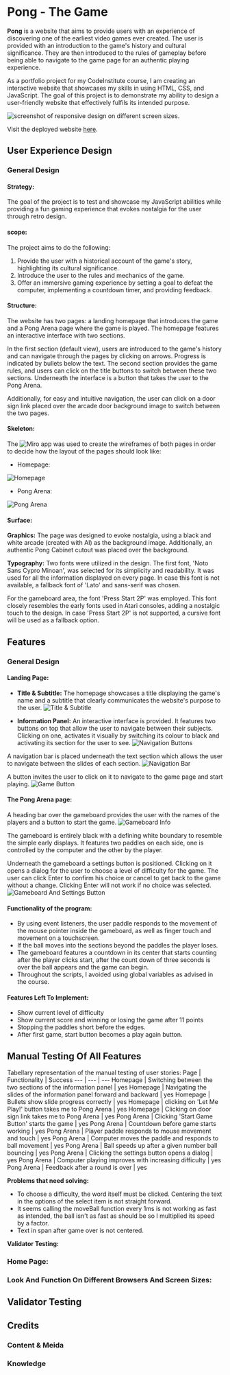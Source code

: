 # Pong - The Game
**Pong** is a website that aims to provide users with an experience of discovering one of the earliest video games ever created. The user is provided with an introduction to the game's history and cultural significance. They are then introduced to the rules of gameplay before being able to navigate to the game page for an authentic playing experience.

As a portfolio project for my CodeInstitute course, I am creating an interactive website that showcases my skills in using HTML, CSS, and JavaScript. The goal of this project is to demonstrate my ability to design a user-friendly website that effectively fulfils its intended purpose.

![screenshot of responsive design on different screen sizes.](/assets/images/readme/amIResponsive.png)

Visit the deployed website [here](https://id10tothe9.github.io/ci-portfolio2-pong).

## User Experience Design
### General Design
#### Strategy: 
The goal of the project is to test and showcase my JavaScript abilities while providing a fun gaming experience that evokes nostalgia for the user through retro design.
#### scope:
The project aims to do the following:
1. Provide the user with a historical account of the game's story, highlighting its cultural significance.
2. Introduce the user to the rules and mechanics of the game.
3. Offer an immersive gaming experience by setting a goal to defeat the computer, implementing a countdown timer, and providing feedback.

#### Structure: 
The website has two pages: a landing homepage that introduces the game and a Pong Arena page where the game is played. The homepage features an interactive interface with two sections.

In the first section (default view), users are introduced to the game's history and can navigate through the pages by clicking on arrows. Progress is indicated by bullets below the text. The second section provides the game rules, and users can click on the title buttons to switch between these two sections. Underneath the interface is a button that takes the user to the Pong Arena.

Additionally, for easy and intuitive navigation, the user can click on a door sign link placed over the arcade door background image to switch between the two pages.

#### Skeleton:
The ![Miro](https://miro.com/) app was used to create the wireframes of both pages in order to decide how the layout of the pages should look like:

- Homepage:

![Homepage](/assets/images/readme/wireframes/homepage.jpg)

- Pong Arena:

![Pong Arena](/assets/images/readme/wireframes/pongArena.jpg)

#### Surface:
**Graphics:**
The page was designed to evoke nostalgia, using a black and white arcade (created with AI) as the background image. Additionally, an authentic Pong Cabinet cutout was placed over the background.

**Typography:**
Two fonts were utilized in the design. The first font, 'Noto Sans Cypro Minoan', was selected for its simplicity and readability. It was used for all the information displayed on every page. In case this font is not available, a fallback font of 'Lato' and sans-serif was chosen. 

For the gameboard area, the font 'Press Start 2P' was employed. This font closely resembles the early fonts used in Atari consoles, adding a nostalgic touch to the design. In case 'Press Start 2P' is not supported, a cursive font will be used as a fallback option.

## Features
### General Design
#### Landing Page:
- **Title & Subtitle:**
The homepage showcases a title displaying the game's name and a subtitle that clearly communicates the website's purpose to the user.
![Title & Subtitle]()

- **Information Panel:**
An interactive interface is provided. It features two buttons on top that allow the user to navigate between their subjects. Clicking on one, activates it visually by switching its colour to black and activating its section for the user to see.
![Navigation Buttons]()

A navigation bar is placed underneath the text section which allows the user to navigate between the slides of each section.
![Navigation Bar]()

A button invites the user to click on it to navigate to the game page and start playing.
![Game Button]()

#### The Pong Arena page:
A heading bar over the gameboard provides the user with the names of the players and a button to start the game.
![Gameboard Info]()

The gameboard is entirely black with a defining white boundary to resemble the simple early displays. It features two paddles on each side, one is controlled by the computer and the other by the player.

Underneath the gameboard a settings button is positioned. Clicking on it opens a dialog for the user to choose a level of difficulty for the game. The user can click Enter to confirm his choice or cancel to get back to the game without a change.  Clicking Enter will not work if no choice was selected.
![Gameboard And Settings Button]()

#### Functionality of the program:
- By using event listeners, the user paddle responds to the movement of the mouse pointer inside the gameboard, as well as finger touch and movement on a touchscreen.
- If the ball moves into the sections beyond the paddles the player loses.
- The gameboard features a countdown in its center that starts counting after the player clicks start, after the count down of three seconds is over the ball appears and the game can begin.
- Throughout the scripts, I avoided using global variables as advised in the course.

#### Features Left To Implement:
- Show current level of difficulty
- Show current score and winning or losing the game after 11 points
- Stopping the paddles short before the edges.
- After first game, start button becomes a play again button.


## Manual Testing Of All Features
Tabellary representation of the manual testing of user stories:
Page | Functionality | Success
--- | --- | ---
Homepage | Switching between the two sections of the information panel | yes
Homepage | Navigating the slides of the information panel forward and backward | yes
Homepage | Bullets show slide progress correctly | yes
Homepage | clicking on 'Let Me Play!' button takes me to Pong Arena | yes
Homepage | Clicking on door sign link takes me to Pong Arena | yes
Pong Arena | Clicking 'Start Game Button' starts the game | yes
Pong Arena | Countdown before game starts working | yes
Pong Arena | Player paddle responds to mouse movement and touch | yes
Pong Arena | Computer moves the paddle and responds to ball movement | yes
Pong Arena | Ball speeds up after a given number ball bouncing | yes
Pong Arena | Clicking the settings button opens a dialog | yes
Pong Arena | Computer playing improves with increasing difficulty | yes
Pong Arena | Feedback after a round is over | yes

**Problems that need solving:**
- To choose a difficulty, the word itself must be clicked. Centering the text in the options of the select item is not straight forward.
- It seems calling the moveBall function every 1ms is not working as fast as intended, the ball isn't as fast as should be so I multiplied its speed by a factor.
- Text in span after game over is not centered.

**Validator Testing:**


### Home Page:


### Look And Function On Different Browsers And Screen Sizes:


## Validator Testing


## Credits
### Content & Meida


### Knowledge
